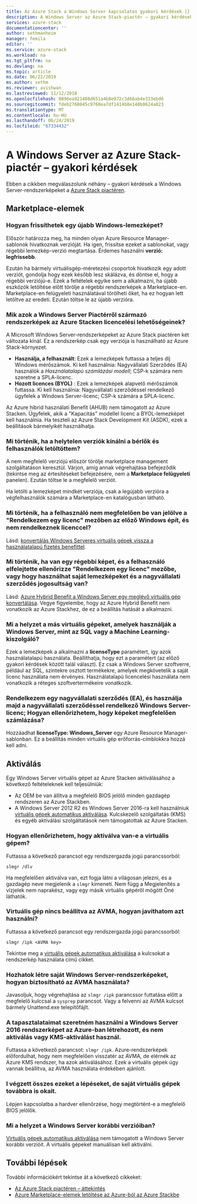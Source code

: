 ```yaml
---
title: Az Azure Stack a Windows Server kapcsolatos gyakori kérdések |} A Microsoft Docs
description: A Windows Server az Azure Stack-piactér – gyakori kérdések listája
services: azure-stack
documentationcenter: ''
author: sethmanheim
manager: femila
editor: ''
ms.service: azure-stack
ms.workload: na
ms.tgt_pltfrm: na
ms.devlang: na
ms.topic: article
ms.date: 06/22/2019
ms.author: sethm
ms.reviewer: avishwan
ms.lastreviewed: 11/12/2018
ms.openlocfilehash: 0896ea921408d651a4b8e072c3d66ab4e333ebd6
ms.sourcegitcommit: fdeb2760845c9760ea7df1414b8e140b0624a823
ms.translationtype: MT
ms.contentlocale: hu-HU
ms.lasthandoff: 06/24/2019
ms.locfileid: "67334432"
---
```

# <a name="windows-server-in-azure-stack-marketplace-faq"></a>A Windows Server az Azure Stack-piactér – gyakori kérdések

Ebben a cikkben megválaszolunk néhány – gyakori kérdések a Windows Server-rendszerképeket a [Azure Stack piactéren](azure-stack-marketplace.md).

## <a name="marketplace-items"></a>Marketplace-elemek

### <a name="how-do-i-update-to-a-newer-windows-image"></a>Hogyan frissíthetek egy újabb Windows-lemezképet?

Először határozza meg, ha minden olyan Azure Resource Manager-sablonok hivatkoznak verzióját. Ha igen, frissítse ezeket a sablonokat, vagy régebbi lemezkép-verzió megtartása. Érdemes használni **verzió: legfrissebb**.

Ezután ha bármely virtuálisgép-méretezési csoportok hivatkozik egy adott verziót, gondolja hogy ezek később lesz skálázva, és döntse el, hogy a régebbi verziójú-e. Ezek a feltételek egyike sem a alkalmazni, ha újabb eszközök letöltése előtt törölje a régebbi rendszerképek a Marketplace-en. Marketplace-en felügyeleti használatával törölheti őket, ha ez hogyan lett letöltve az eredeti. Ezután töltse le az újabb verzióra.

### <a name="what-are-the-licensing-options-for-windows-server-marketplace-images-on-azure-stack"></a>Mik azok a Windows Server Piactérről származó rendszerképek az Azure Stacken licencelési lehetőségeinek?

A Microsoft Windows Server-rendszerképeket az Azure Stack piactéren két változata kínál. Ez a rendszerkép csak egy verziója is használható az Azure Stack-környezet.  

- **Használja, a felhasznált**: Ezek a lemezképek futtassa a teljes díj Windows mérőszámok.
   Ki kell használnia: Nagyvállalati Szerződés (EA) használók a *Használatalapú számlázási modell*; CSP-k számára nem szeretne a SPLA-licenc.
- **Hozott licences (BYOL)** : Ezek a lemezképek alapvető mérőszámok futtassa.
   Ki kell használnia: Nagyvállalati szerződéssel rendelkező ügyfelek a Windows Server-licenc; CSP-k számára a SPLA-licenc.

Az Azure hibrid használati Benefit (AHUB) nem támogatott az Azure Stacken. Ügyfelek, akik a "Kapacitás" modellel licenc a BYOL-lemezképet kell használnia. Ha teszteli az Azure Stack Development Kit (ASDK), ezek a beállítások bármelyikét használhatja.

### <a name="what-if-i-downloaded-the-wrong-version-to-offer-my-tenantsusers"></a>Mi történik, ha a helytelen verziók kínálni a bérlők és felhasználók letöltöttem?

A nem megfelelő verziójú először törölje marketplace management szolgáltatáson keresztül. Várjon, amíg annak végrehajtása befejeződik (tekintse meg az értesítéseket befejezésére, nem a **Marketplace felügyeleti** panelen). Ezután töltse le a megfelelő verziót.

Ha letölti a lemezképet mindkét verziója, csak a legújabb verzióra a végfelhasználók számára a Marketplace-en katalógusban látható.

### <a name="what-if-my-user-incorrectly-checked-the-i-have-a-license-box-in-previous-windows-builds-and-they-dont-have-a-license"></a>Mi történik, ha a felhasználó nem megfelelően be van jelölve a "Rendelkezem egy licenc" mezőben az előző Windows épít, és nem rendelkeznek licenccel?

Lásd: [konvertálás Windows Serveres virtuális gépek vissza a használatalapú fizetés benefittel](/azure/virtual-machines/windows/hybrid-use-benefit-licensing#powershell-1).

### <a name="what-if-i-have-an-older-image-and-my-user-forgot-to-check-the-i-have-a-license-box-or-we-use-our-own-images-and-we-do-have-enterprise-agreement-entitlement"></a>Mi történik, ha van egy régebbi képet, és a felhasználó elfelejtette ellenőrizze "Rendelkezem egy licenc" mezőbe, vagy hogy használhat saját lemezképeket és a nagyvállalati szerződés jogosultság van?

Lásd: [Azure Hybrid Benefit a Windows Server egy meglévő virtuális gép konvertálása](/azure/virtual-machines/windows/hybrid-use-benefit-licensing#convert-an-existing-vm-using-azure-hybrid-benefit-for-windows-server). Vegye figyelembe, hogy az Azure Hybrid Benefit nem vonatkozik az Azure Stackhez, de ez a beállítás hatását a alkalmazni.

### <a name="what-about-other-vms-that-use-windows-server-such-as-sql-or-machine-learning-server"></a>Mi a helyzet a más virtuális gépeket, amelyek használják a Windows Server, mint az SQL vagy a Machine Learning-kiszolgáló?

Ezek a lemezképek a alkalmazni a **licenseType** paramétert, így azok használatalapú használata. Beállíthatja, hogy ezt a paramétert (az előző gyakori kérdések között talál választ). Ez csak a Windows Server szoftverre, például az SQL, szintekre osztott termékekre, amelyek megkövetelik a saját licenc használata nem érvényes. Használatalapú licencelési használata nem vonatkozik a réteges szoftvertermékeire vonatkozik.

### <a name="i-have-an-enterprise-agreement-ea-and-will-be-using-my-ea-windows-server-license-how-do-i-make-sure-images-are-billed-correctly"></a>Rendelkezem egy nagyvállalati szerződés (EA), és használja majd a nagyvállalati szerződéssel rendelkező Windows Server-licenc; Hogyan ellenőrizhetem, hogy képeket megfelelően számlázása?

Hozzáadhat **licenseType: Windows_Server** egy Azure Resource Manager-sablonban. Ez a beállítás minden virtuális gép erőforrás-címblokkra hozzá kell adni.

## <a name="activation"></a>Aktiválás

Egy Windows Server virtuális gépet az Azure Stacken aktiválásához a következő feltételeknek kell teljesülniük:

- Az OEM be van állítva a megfelelő BIOS jelölő minden gazdagép rendszeren az Azure Stackben.
- A Windows Server 2012 R2 és Windows Server 2016-ra kell használniuk [virtuális gépek automatikus aktiválása](/previous-versions/windows/it-pro/windows-server-2012-R2-and-2012/dn303421(v=ws.11)). Kulcskezelő szolgáltatás (KMS) és egyéb aktiválási szolgáltatások nem támogatottak az Azure Stacken.

### <a name="how-can-i-verify-that-my-virtual-machine-is-activated"></a>Hogyan ellenőrizhetem, hogy aktiválva van-e a virtuális gépem?

Futtassa a következő parancsot egy rendszergazda jogú parancssorból:

```shell
slmgr /dlv
```

Ha megfelelően aktiválva van, ezt fogja látni a világosan jelezni, és a gazdagép neve megjelenik a `slmgr` kimeneti. Nem függ a Megjelenítés a vízjelek nem naprakész, vagy egy másik virtuális gépéről mögött Öné láthatók.

### <a name="my-vm-is-not-set-up-to-use-avma-how-can-i-fix-it"></a>Virtuális gép nincs beállítva az AVMA, hogyan javíthatom azt használni?

Futtassa a következő parancsot egy rendszergazda jogú parancssorból:

```shell
slmgr /ipk <AVMA key>
```

Tekintse meg a [virtuális gépek automatikus aktiválása](/previous-versions/windows/it-pro/windows-server-2012-R2-and-2012/dn303421(v=ws.11)) a kulcsokat a rendszerkép használata című cikket.

### <a name="i-create-my-own-windows-server-images-how-can-i-make-sure-they-use-avma"></a>Hozhatok létre saját Windows Server-rendszerképeket, hogyan biztosítható az AVMA használata?

Javasoljuk, hogy végrehajtása az `slmgr /ipk` parancssor futtatása előtt a megfelelő kulccsal a `sysprep` parancsot. Vagy a felvenni az AVMA kulcsot bármely Unattend.exe telepítőfájlt.

### <a name="i-am-trying-to-use-my-windows-server-2016-image-created-on-azure-and-it-is-not-activating-or-using-kms-activation"></a>A tapasztalataimat szeretném használni a Windows Server 2016 rendszerképet az Azure-ban létrehozott, és nem aktiválás vagy KMS-aktiválást használ.

Futtassa a következő parancsot: `slmgr /ipk`. Azure-rendszerképek előfordulhat, hogy nem megfelelően visszatér az AVMA, de elérnék az Azure KMS rendszer, ha azok aktiválásához. Ezek a virtuális gépek úgy vannak beállítva, az AVMA használata érdekében ajánlott.

### <a name="i-have-performed-all-of-these-steps-but-my-virtual-machines-are-still-not-activating"></a>I végzett összes ezeket a lépéseket, de saját virtuális gépek továbbra is okait.

Lépjen kapcsolatba a hardver ellenőrzése, hogy megtörtént-e a megfelelő BIOS jelölők.

### <a name="what-about-earlier-versions-of-windows-server"></a>Mi a helyzet a Windows Server korábbi verzióiban?

[Virtuális gépek automatikus aktiválása](/previous-versions/windows/it-pro/windows-server-2012-R2-and-2012/dn303421(v=ws.11)) nem támogatott a Windows Server korábbi verzióit. A virtuális gépeket manuálisan kell aktiválni.

## <a name="next-steps"></a>További lépések

További információkért tekintse át a következő cikkeket:

- [Az Azure Stack piactéren – áttekintés](azure-stack-marketplace.md)
- [Azure Marketplace-elemek letöltése az Azure-ból az Azure Stackbe](azure-stack-download-azure-marketplace-item.md)
